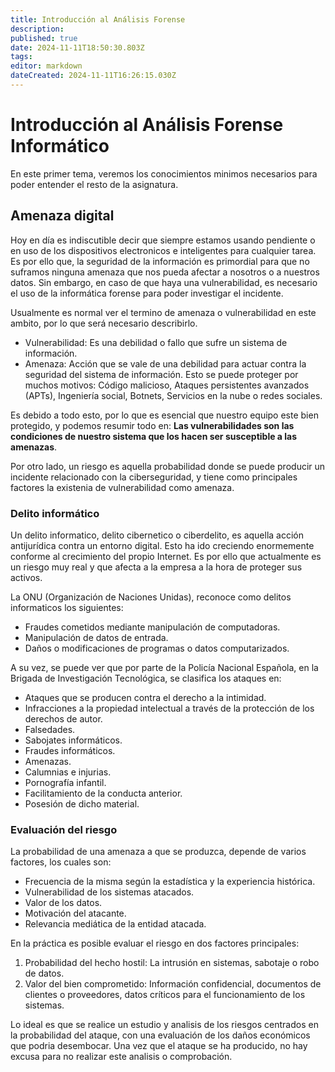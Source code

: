 ```yaml
---
title: Introducción al Análisis Forense
description: 
published: true
date: 2024-11-11T18:50:30.803Z
tags: 
editor: markdown
dateCreated: 2024-11-11T16:26:15.030Z
---
```


# Introducción al Análisis Forense Informático
En este primer tema, veremos los conocimientos minimos necesarios para poder entender el resto de la asignatura.
## Amenaza digital
Hoy en día es indiscutible decir que siempre estamos usando pendiente o en uso de los dispositivos electronicos e inteligentes para cualquier tarea. Es por ello que, la seguridad de la información es primordial para que no suframos ninguna amenaza que nos pueda afectar a nosotros o a nuestros datos.
Sin embargo, en caso de que haya una vulnerabilidad, es necesario el uso de la informática forense para poder investigar el incidente.

Usualmente es normal ver el termino de amenaza o vulnerabilidad en este ambito, por lo que será necesario describirlo.
- Vulnerabilidad: Es una debilidad o fallo que sufre un sistema de información.
- Amenaza: Acción que se vale de una debilidad para actuar contra la seguridad del sistema de información. Esto se puede proteger por muchos motivos: Código malicioso, Ataques persistentes avanzados (APTs), Ingeniería social, Botnets, Servicios en la nube o redes sociales.

Es debido a todo esto, por lo que es esencial que nuestro equipo este bien protegido, y podemos resumir todo en: **Las vulnerabilidades son las condiciones de nuestro sistema que los hacen ser susceptible a las amenazas**.

Por otro lado, un riesgo es aquella probabilidad donde se puede producir un incidente relacionado con la ciberseguridad, y tiene como principales factores la existenia de vulnerabilidad como amenaza.

### Delito informático
Un delito informatico, delito cibernetico o ciberdelito, es aquella acción antijurídica contra un entorno digital. Esto ha ido creciendo enormemente conforme al crecimiento del propio Internet. Es por ello que actualmente es un riesgo muy real y que afecta a la empresa a la hora de proteger sus activos.

La ONU (Organización de Naciones Unidas), reconoce como delitos informaticos los siguientes:
- Fraudes cometidos mediante manipulación de computadoras.
- Manipulación de datos de entrada.
- Daños o modificaciones de programas o datos computarizados.

A su vez, se puede ver que por parte de la Policía Nacional Española, en la Brigada de Investigación Tecnológica, se clasifica los ataques en:
- Ataques que se producen contra el derecho a la intimidad.
- Infracciones a la propiedad intelectual a través de la protección de los derechos de autor.
- Falsedades.
- Sabojates informáticos.
- Fraudes informáticos.
- Amenazas.
- Calumnias e injurias.
- Pornografía infantil.
- Facilitamiento de la conducta anterior.
- Posesión de dicho material.


### Evaluación del riesgo
La probabilidad de una amenaza a que se produzca, depende de varios factores, los cuales son:
- Frecuencia de la misma según la estadística y la experiencia histórica.
- Vulnerabilidad de los sistemas atacados.
- Valor de los datos.
- Motivación del atacante.
- Relevancia mediática de la entidad atacada.

En la práctica es posible evaluar el riesgo en dos factores principales:
1. Probabilidad del hecho hostil: La intrusión en sistemas, sabotaje o robo de datos.
2. Valor del bien comprometido: Información confidencial, documentos de clientes o proveedores, datos críticos para el funcionamiento de los sistemas.

Lo ideal es que se realice un estudio y analisis de los riesgos centrados en la probabilidad del ataque, con una evaluación de los daños económicos que podria desembocar. Una vez que el ataque se ha producido, no hay excusa para no realizar este analisis o comprobación.